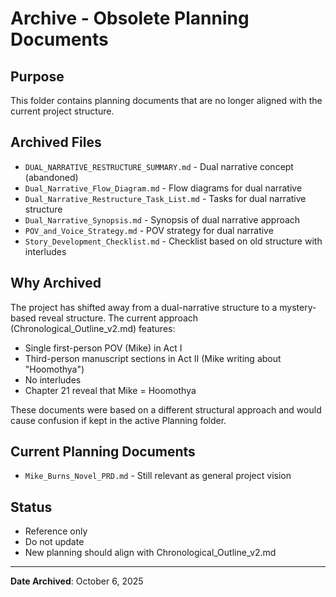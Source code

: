 # Archive - Obsolete Planning Documents

## Purpose
This folder contains planning documents that are no longer aligned with the current project structure.

## Archived Files
- `DUAL_NARRATIVE_RESTRUCTURE_SUMMARY.md` - Dual narrative concept (abandoned)
- `Dual_Narrative_Flow_Diagram.md` - Flow diagrams for dual narrative
- `Dual_Narrative_Restructure_Task_List.md` - Tasks for dual narrative structure
- `Dual_Narrative_Synopsis.md` - Synopsis of dual narrative approach
- `POV_and_Voice_Strategy.md` - POV strategy for dual narrative
- `Story_Development_Checklist.md` - Checklist based on old structure with interludes

## Why Archived
The project has shifted away from a dual-narrative structure to a mystery-based reveal structure. The current approach (Chronological_Outline_v2.md) features:
- Single first-person POV (Mike) in Act I
- Third-person manuscript sections in Act II (Mike writing about "Hoomothya")
- No interludes
- Chapter 21 reveal that Mike = Hoomothya

These documents were based on a different structural approach and would cause confusion if kept in the active Planning folder.

## Current Planning Documents
- `Mike_Burns_Novel_PRD.md` - Still relevant as general project vision

## Status
- Reference only
- Do not update
- New planning should align with Chronological_Outline_v2.md

---

**Date Archived**: October 6, 2025
